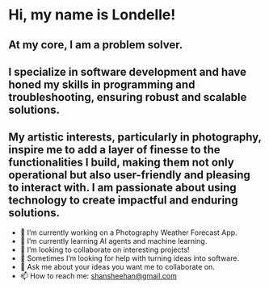 # Hi, my name is Londelle!

## At my core, I am a problem solver. 
## I specialize in software development and have honed my skills in programming and troubleshooting, ensuring robust and scalable solutions.

## My artistic interests, particularly in photography, inspire me to add a layer of finesse to the functionalities I build, making them not only operational but also user-friendly and pleasing to interact with. I am passionate about using technology to create impactful and enduring solutions.

* 🔭 I’m currently working on a Photography Weather Forecast App.
* 🌱 I’m currently learning AI agents and machine learning.
* 👯 I’m looking to collaborate on interesting projects!
* 🤔 Sometimes I’m looking for help with turning ideas into software.
* 💬 Ask me about your ideas you want me to collaborate on.
* 📫 How to reach me: shansheehan@gmail.com
